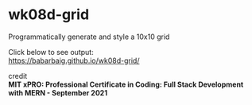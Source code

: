 # wk08d-grid

Programmatically generate and style a 10x10 grid

Click below to see output:  
<https://babarbaig.github.io/wk08d-grid/>

credit  
**MIT xPRO: Professional Certificate in Coding: Full Stack Development with MERN - September 2021**
